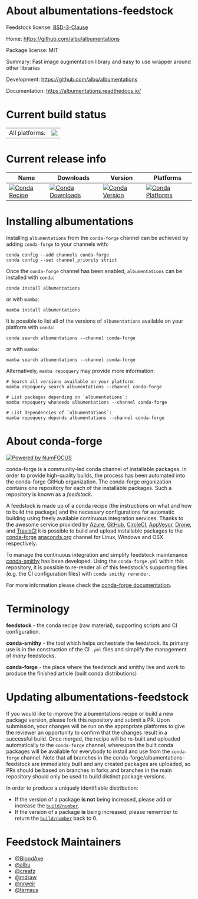 About albumentations-feedstock
==============================

Feedstock license: [BSD-3-Clause](https://github.com/conda-forge/albumentations-feedstock/blob/main/LICENSE.txt)

Home: https://github.com/albu/albumentations

Package license: MIT

Summary: Fast image augmentation library and easy to use wrapper around other libraries

Development: https://github.com/albu/albumentations

Documentation: https://albumentations.readthedocs.io/

Current build status
====================


<table><tr><td>All platforms:</td>
    <td>
      <a href="https://dev.azure.com/conda-forge/feedstock-builds/_build/latest?definitionId=6869&branchName=main">
        <img src="https://dev.azure.com/conda-forge/feedstock-builds/_apis/build/status/albumentations-feedstock?branchName=main">
      </a>
    </td>
  </tr>
</table>

Current release info
====================

| Name | Downloads | Version | Platforms |
| --- | --- | --- | --- |
| [![Conda Recipe](https://img.shields.io/badge/recipe-albumentations-green.svg)](https://anaconda.org/conda-forge/albumentations) | [![Conda Downloads](https://img.shields.io/conda/dn/conda-forge/albumentations.svg)](https://anaconda.org/conda-forge/albumentations) | [![Conda Version](https://img.shields.io/conda/vn/conda-forge/albumentations.svg)](https://anaconda.org/conda-forge/albumentations) | [![Conda Platforms](https://img.shields.io/conda/pn/conda-forge/albumentations.svg)](https://anaconda.org/conda-forge/albumentations) |

Installing albumentations
=========================

Installing `albumentations` from the `conda-forge` channel can be achieved by adding `conda-forge` to your channels with:

```
conda config --add channels conda-forge
conda config --set channel_priority strict
```

Once the `conda-forge` channel has been enabled, `albumentations` can be installed with `conda`:

```
conda install albumentations
```

or with `mamba`:

```
mamba install albumentations
```

It is possible to list all of the versions of `albumentations` available on your platform with `conda`:

```
conda search albumentations --channel conda-forge
```

or with `mamba`:

```
mamba search albumentations --channel conda-forge
```

Alternatively, `mamba repoquery` may provide more information:

```
# Search all versions available on your platform:
mamba repoquery search albumentations --channel conda-forge

# List packages depending on `albumentations`:
mamba repoquery whoneeds albumentations --channel conda-forge

# List dependencies of `albumentations`:
mamba repoquery depends albumentations --channel conda-forge
```


About conda-forge
=================

[![Powered by
NumFOCUS](https://img.shields.io/badge/powered%20by-NumFOCUS-orange.svg?style=flat&colorA=E1523D&colorB=007D8A)](https://numfocus.org)

conda-forge is a community-led conda channel of installable packages.
In order to provide high-quality builds, the process has been automated into the
conda-forge GitHub organization. The conda-forge organization contains one repository
for each of the installable packages. Such a repository is known as a *feedstock*.

A feedstock is made up of a conda recipe (the instructions on what and how to build
the package) and the necessary configurations for automatic building using freely
available continuous integration services. Thanks to the awesome service provided by
[Azure](https://azure.microsoft.com/en-us/services/devops/), [GitHub](https://github.com/),
[CircleCI](https://circleci.com/), [AppVeyor](https://www.appveyor.com/),
[Drone](https://cloud.drone.io/welcome), and [TravisCI](https://travis-ci.com/)
it is possible to build and upload installable packages to the
[conda-forge](https://anaconda.org/conda-forge) [anaconda.org](https://anaconda.org/)
channel for Linux, Windows and OSX respectively.

To manage the continuous integration and simplify feedstock maintenance
[conda-smithy](https://github.com/conda-forge/conda-smithy) has been developed.
Using the ``conda-forge.yml`` within this repository, it is possible to re-render all of
this feedstock's supporting files (e.g. the CI configuration files) with ``conda smithy rerender``.

For more information please check the [conda-forge documentation](https://conda-forge.org/docs/).

Terminology
===========

**feedstock** - the conda recipe (raw material), supporting scripts and CI configuration.

**conda-smithy** - the tool which helps orchestrate the feedstock.
                   Its primary use is in the construction of the CI ``.yml`` files
                   and simplify the management of *many* feedstocks.

**conda-forge** - the place where the feedstock and smithy live and work to
                  produce the finished article (built conda distributions)


Updating albumentations-feedstock
=================================

If you would like to improve the albumentations recipe or build a new
package version, please fork this repository and submit a PR. Upon submission,
your changes will be run on the appropriate platforms to give the reviewer an
opportunity to confirm that the changes result in a successful build. Once
merged, the recipe will be re-built and uploaded automatically to the
`conda-forge` channel, whereupon the built conda packages will be available for
everybody to install and use from the `conda-forge` channel.
Note that all branches in the conda-forge/albumentations-feedstock are
immediately built and any created packages are uploaded, so PRs should be based
on branches in forks and branches in the main repository should only be used to
build distinct package versions.

In order to produce a uniquely identifiable distribution:
 * If the version of a package **is not** being increased, please add or increase
   the [``build/number``](https://docs.conda.io/projects/conda-build/en/latest/resources/define-metadata.html#build-number-and-string).
 * If the version of a package **is** being increased, please remember to return
   the [``build/number``](https://docs.conda.io/projects/conda-build/en/latest/resources/define-metadata.html#build-number-and-string)
   back to 0.

Feedstock Maintainers
=====================

* [@BloodAxe](https://github.com/BloodAxe/)
* [@albu](https://github.com/albu/)
* [@creafz](https://github.com/creafz/)
* [@mdraw](https://github.com/mdraw/)
* [@nrweir](https://github.com/nrweir/)
* [@ternaus](https://github.com/ternaus/)

